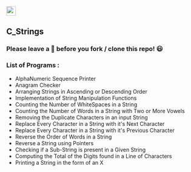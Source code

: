 <img src="https://img.shields.io/badge/C-000000?style=for-the-badge&logo=C&logoColor=white" height="25">


## C_Strings

### Please leave a 🌟 before you fork / clone this repo! 😃

### List of Programs :
* AlphaNumeric Sequence Printer
* Anagram Checker
* Arranging Strings in Ascending or Descending Order
* Implementation of String Manipulation Functions
* Counting the Number of WhiteSpaces in a String
* Counting the Number of Words in a String with Two or More Vowels
* Removing the Duplicate Characters in an input String
* Replace Every Character in a String with it's Next Character
* Replace Every Character in a String with it's Previous Character
* Reverse the Order of Words in a String
* Reverse a String using Pointers
* Checking if a Sub-String is present in a Given String
* Computing the Total of the Digits found in a Line of Characters
* Printing a String in the form of an X
